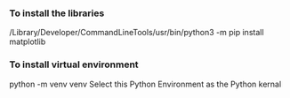 ### To install the libraries 
/Library/Developer/CommandLineTools/usr/bin/python3 -m pip install matplotlib

### To install virtual environment 
python -m venv venv
Select this Python Environment as the Python kernal 